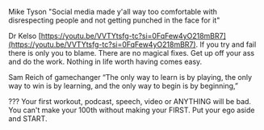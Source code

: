 Mike Tyson
"Social media made y'all way too comfortable with disrespecting people and not getting punched in the face for it"

Dr Kelso
[https://youtu.be/VVTYtsfg-tc?si=0FqFew4yO218mBR7](https://youtu.be/VVTYtsfg-tc?si=0FqFew4yO218mBR7). If you try and fail there is only you to blame. There are no magical fixes. Get up off your ass and do the work. Nothing in life worth having comes easy.

Sam Reich of gamechanger 
“The only way to learn is by playing, the only way to win is by learning, and the only way to begin is by beginning,”

???
Your first workout, podcast, speech, video or ANYTHING will be bad.
You can't make your 100th without making your FIRST. 
Put your ego aside and START.
